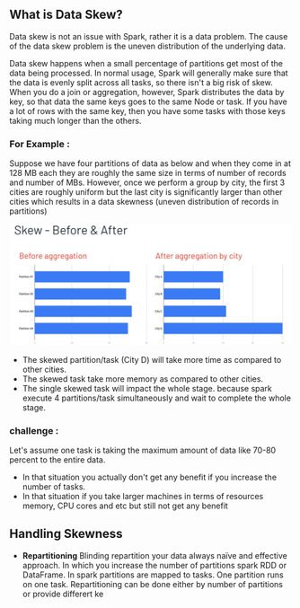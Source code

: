 ## What is Data Skew?
Data skew is not an issue with Spark, rather it is a data problem. The cause of the data skew problem is the uneven distribution of the underlying data.

Data skew happens when a small percentage of partitions get most of the data being processed. In normal usage, Spark will generally make sure that the data is evenly split across all tasks, so there isn't a big risk of skew. When you do a join or aggregation, however, Spark distributes the data by key, so that data the same keys goes to the same Node or task. If you have a lot of rows with the same key, then you have some tasks with those keys taking much longer than the others.

### For Example :
Suppose we have four partitions of data as below and when they come in at 128 MB each they are roughly the same size in terms of number of records and number of MBs. However, once we perform a group by city, the first 3 cities are roughly uniform but the last city is significantly larger than other cities which results in a data skewness (uneven distribution of records in partitions)

![Spark](https://github.com/gurditsingh/blog/blob/gh-pages/_screenshots/spark-data-skew.png?raw=true)

 - The skewed partition/task (City D) will take more time as compared to other cities.
 - The skewed task take more memory as compared to other cities.
 - The single skewed task will impact the whole stage. because spark execute 4 partitions/task simultaneously and wait to complete the whole stage.

### challenge :
Let's assume one task is taking the maximum amount of data like 70-80 percent to the entire data.

 - In that situation you actually don't get any benefit if you increase the number of tasks.
 - In that situation if you take larger machines in terms of resources memory, CPU cores and etc but still not get any benefit

## Handling Skewness

 - **Repartitioning** Blinding repartition your data always naïve and effective approach. In which you increase the number of partitions spark RDD or DataFrame. In spark partitions are mapped to tasks. One partition runs on one task. Repartitioning can be done either by number of partitions or provide differert ke

<!--stackedit_data:
eyJoaXN0b3J5IjpbLTE5NTkxMjY1MjEsMTk2NzA4OTI4OSwtNT
M5NjgwNDE0LDgzOTgzNDI5MSwxODEwODAzMzU3LDE4NzEzNTQ5
MDQsMTEyOTQzODc4NSwxMTI5NzkwODI2LDE1MzgyMzMzMjQsLT
IwNzAyMzM4NjYsNDAxNzkyOTExLDcxNjUyMDA4OCwtMzY2ODA0
NTAzLC0xNzAwNDI4MzAxLDE1MTI0ODUzMDgsMTI3Njg1NjI2LC
0yMDI3MTk3OTg1LDE0MDE2ODY2NjIsLTExNDAxOTI0OTcsLTUy
MzAyMTc4M119
-->
